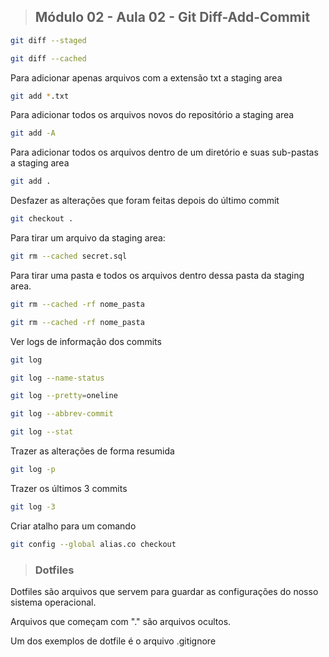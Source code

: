 >## Módulo 02 - Aula 02 - Git Diff-Add-Commit

```bash
git diff --staged
```

```bash
git diff --cached
```

Para adicionar apenas arquivos com a extensão txt a staging area

```bash
git add *.txt
```

Para adicionar todos os arquivos novos do repositório a staging area

```bash
git add -A
```

Para adicionar todos os arquivos dentro de um diretório e suas sub-pastas a staging area

```bash
git add .
```

Desfazer as alterações que foram feitas depois do último commit

```bash
git checkout .
```

Para tirar um arquivo da staging area:

```bash
git rm --cached secret.sql
```

Para tirar uma pasta e todos os arquivos dentro dessa pasta da staging area.
```bash
git rm --cached -rf nome_pasta
```

```bash
git rm --cached -rf nome_pasta
```

Ver logs de informação dos commits
```bash
git log
```

```bash
git log --name-status
```

```bash
git log --pretty=oneline
```

```bash
git log --abbrev-commit
```

```bash
git log --stat
```

Trazer as alterações de forma resumida

```bash
git log -p
```

Trazer os últimos 3 commits
```bash
git log -3
```

Criar atalho para um comando
```bash
git config --global alias.co checkout
```

>### Dotfiles

Dotfiles são arquivos que servem para guardar as configurações do nosso sistema operacional.

Arquivos que começam com "." são arquivos ocultos. 

Um dos exemplos de dotfile é o arquivo .gitignore